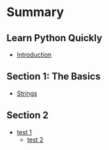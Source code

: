 # Summary

## Learn Python Quickly

* [Introduction](README.md)

## Section 1: The Basics

* [Strings](section-1-the-basics/strings.md)

## Section 2

* [test 1](section-2/test-1.md)
  * [test 2](section-2/test-2.md)

